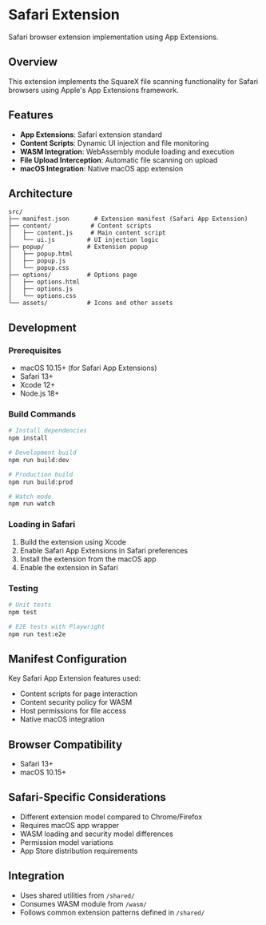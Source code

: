 # Safari Extension

Safari browser extension implementation using App Extensions.

## Overview

This extension implements the SquareX file scanning functionality for Safari browsers using Apple's App Extensions framework.

## Features

- **App Extensions**: Safari extension standard
- **Content Scripts**: Dynamic UI injection and file monitoring
- **WASM Integration**: WebAssembly module loading and execution
- **File Upload Interception**: Automatic file scanning on upload
- **macOS Integration**: Native macOS app extension

## Architecture

```
src/
├── manifest.json       # Extension manifest (Safari App Extension)
├── content/           # Content scripts
│   ├── content.js     # Main content script
│   └── ui.js         # UI injection logic
├── popup/            # Extension popup
│   ├── popup.html
│   ├── popup.js
│   └── popup.css
├── options/          # Options page
│   ├── options.html
│   ├── options.js
│   └── options.css
└── assets/           # Icons and other assets
```

## Development

### Prerequisites

- macOS 10.15+ (for Safari App Extensions)
- Safari 13+
- Xcode 12+
- Node.js 18+

### Build Commands

```bash
# Install dependencies
npm install

# Development build
npm run build:dev

# Production build
npm run build:prod

# Watch mode
npm run watch
```

### Loading in Safari

1. Build the extension using Xcode
2. Enable Safari App Extensions in Safari preferences
3. Install the extension from the macOS app
4. Enable the extension in Safari

### Testing

```bash
# Unit tests
npm test

# E2E tests with Playwright
npm run test:e2e
```

## Manifest Configuration

Key Safari App Extension features used:
- Content scripts for page interaction
- Content security policy for WASM
- Host permissions for file access
- Native macOS integration

## Browser Compatibility

- Safari 13+
- macOS 10.15+

## Safari-Specific Considerations

- Different extension model compared to Chrome/Firefox
- Requires macOS app wrapper
- WASM loading and security model differences
- Permission model variations
- App Store distribution requirements

## Integration

- Uses shared utilities from `/shared/`
- Consumes WASM module from `/wasm/`
- Follows common extension patterns defined in `/shared/`
